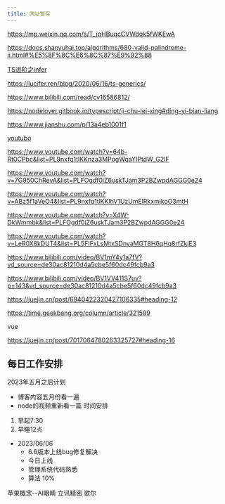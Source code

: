 ```yaml
---
title: 网址暂存
---
```


https://mp.weixin.qq.com/s/T_jqHBuqcCVWdqk5fWKEwA

https://docs.shanyuhai.top/algorithms/680-valid-palindrome-ii.html#%E5%8F%8C%E6%8C%87%E9%92%88


[TS进阶之infer](https://www.jianshu.com/p/707a304d7752?u_atoken=2f3fcbad-2f24-4958-a28d-2a43b0108b69&u_asession=01aiqup7J9ZEWcoR0BmtptzclbCp_wmNM6trvinexTTMc5ZjuNeqhGH86lwiLkaBrAX0KNBwm7Lovlpxjd_P_q4JsKWYrT3W_NKPr8w6oU7K9yBjsZ8mR395HrNjoO7LBsUPWO0ljqS-0m6uUj231Ub2BkFo3NEHBv0PZUm6pbxQU&u_asig=05ZlLDwAFXa4BVhn2Fh7CLo4teEptESQSGE-60z7nNyCOuBKirYUNYA43iTWR4Fpi5rli8nMgXV1cH5sB-nSufGOra2gSpD4OVZ1pckRoHFIwovUnxB3-3kpQVrRBG4G7WDHSCvBbbgcg-8X14C05FnJD8cNuRwVqzvSsosz9DjvX9JS7q8ZD7Xtz2Ly-b0kmuyAKRFSVJkkdwVUnyHAIJzQ1RInz2dFOunPCMdc4LMkp3u2VGtjyYxt9y3K15w_NJU1_gr7b-5Q11Fu-gS_hPv-3h9VXwMyh6PgyDIVSG1W8jdiQDd9VcbNXaMmr2W9N9D_gPbOU4UBeR99aaYDrx2rGT6VdYlQcvvhp-czYl0OY5se01E4la4bCt2mkoGdg3mWspDxyAEEo4kbsryBKb9Q&u_aref=v23iNKa%2Fr9ZZRfJCjJZT1OzGtnk%3D)

https://lucifer.ren/blog/2020/06/16/ts-generics/

https://www.bilibili.com/read/cv16586812/

https://nodelover.gitbook.io/typescript/ji-chu-lei-xing#ding-yi-bian-liang

https://www.jianshu.com/p/13a4eb1001f1

[youtubo](https://www.youtube.com/watch?v=cCOL7MC4Pl0)

https://www.youtube.com/watch?v=64b-Rt0CPbc&list=PL9nxfq1tlKKnza3MPogWqaYIPtdW_G2lF

https://www.youtube.com/watch?v=7G950ChRevA&list=PLFOgdf0iZ6uskTJam3P2BZwpdAGGG0e24

https://www.youtube.com/watch?v=ABz5f1aVeO4&list=PL9nxfq1tlKKlhV1UzUmElRkxmjkoO3mtH

https://www.youtube.com/watch?v=X4W-DkWmmbk&list=PLFOgdf0iZ6uskTJam3P2BZwpdAGGG0e24

https://www.youtube.com/watch?v=LeR0X8kDUT4&list=PL5FIFxLsMtxSDnyaMGT8H6qHq8rfZkjE3

https://www.bilibili.com/video/BV1mY4y1a7fV?vd_source=de30ac81210d4a5cbe5f60dc49fcb9a3

https://www.bilibili.com/video/BV1VV411S7uv?p=143&vd_source=de30ac81210d4a5cbe5f60dc49fcb9a3

https://juejin.cn/post/6940422320427106335#heading-12


https://time.geekbang.org/column/article/321599


vue

https://juejin.cn/post/7017064780263325727#heading-16


## 每日工作安排
2023年五月之后计划
- 博客内容五月份看一遍
- node的视频重新看一篇
时间安排
1. 早起7:30
2. 早睡12点

- 2023/06/06
    - 6.6版本上线bug修复解决
    - 今日上线
    - 管理系统代码熟悉
    - 算法 10%


苹果概念--AI眼睛
立讯精密
歌尔